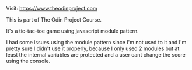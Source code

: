 Visit: https://www.theodinproject.com

This is part of The Odin Project Course.

It's a tic-tac-toe game using javascript module pattern.

I had some issues using the module pattern since I'm not used to it and I'm pretty sure I didn't use it properly, because I only used 2 modules but at least the internal variables are protected and a user cant change the score using the console.
